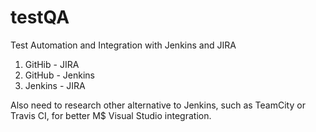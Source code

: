 # testQA
Test Automation and Integration with Jenkins and JIRA
1. GitHib - JIRA
2. GitHub - Jenkins
3. Jenkins - JIRA

Also need to research other alternative to Jenkins, such as TeamCity or Travis CI, for better M$ Visual Studio integration.
